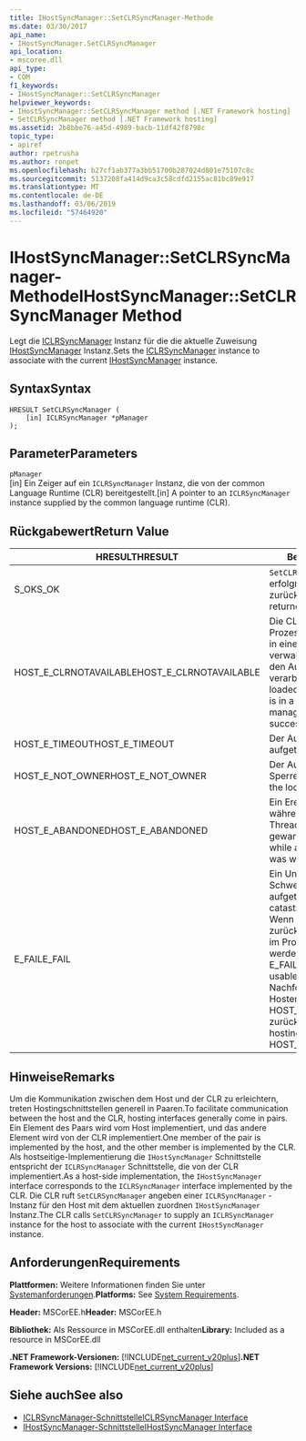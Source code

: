 ```yaml
---
title: IHostSyncManager::SetCLRSyncManager-Methode
ms.date: 03/30/2017
api_name:
- IHostSyncManager.SetCLRSyncManager
api_location:
- mscoree.dll
api_type:
- COM
f1_keywords:
- IHostSyncManager::SetCLRSyncManager
helpviewer_keywords:
- IHostSyncManager::SetCLRSyncManager method [.NET Framework hosting]
- SetCLRSyncManager method [.NET Framework hosting]
ms.assetid: 2b8bbe76-a45d-4989-bacb-11df42f8798c
topic_type:
- apiref
author: rpetrusha
ms.author: ronpet
ms.openlocfilehash: b27cf1ab377a3bb51700b287024d801e75107c8c
ms.sourcegitcommit: 5137208fa414d9ca3c58cdfd2155ac81bc89e917
ms.translationtype: MT
ms.contentlocale: de-DE
ms.lasthandoff: 03/06/2019
ms.locfileid: "57464920"
---
```

# <a name="ihostsyncmanagersetclrsyncmanager-method"></a><span data-ttu-id="103f6-102">IHostSyncManager::SetCLRSyncManager-Methode</span><span class="sxs-lookup"><span data-stu-id="103f6-102">IHostSyncManager::SetCLRSyncManager Method</span></span>
<span data-ttu-id="103f6-103">Legt die [ICLRSyncManager](../../../../docs/framework/unmanaged-api/hosting/iclrsyncmanager-interface.md) Instanz für die die aktuelle Zuweisung [IHostSyncManager](../../../../docs/framework/unmanaged-api/hosting/ihostsyncmanager-interface.md) Instanz.</span><span class="sxs-lookup"><span data-stu-id="103f6-103">Sets the [ICLRSyncManager](../../../../docs/framework/unmanaged-api/hosting/iclrsyncmanager-interface.md) instance to associate with the current [IHostSyncManager](../../../../docs/framework/unmanaged-api/hosting/ihostsyncmanager-interface.md) instance.</span></span>  
  
## <a name="syntax"></a><span data-ttu-id="103f6-104">Syntax</span><span class="sxs-lookup"><span data-stu-id="103f6-104">Syntax</span></span>  
  
```  
HRESULT SetCLRSyncManager (  
    [in] ICLRSyncManager *pManager  
);  
```  
  
## <a name="parameters"></a><span data-ttu-id="103f6-105">Parameter</span><span class="sxs-lookup"><span data-stu-id="103f6-105">Parameters</span></span>  
 `pManager`  
 <span data-ttu-id="103f6-106">[in] Ein Zeiger auf ein `ICLRSyncManager` Instanz, die von der common Language Runtime (CLR) bereitgestellt.</span><span class="sxs-lookup"><span data-stu-id="103f6-106">[in] A pointer to an `ICLRSyncManager` instance supplied by the common language runtime (CLR).</span></span>  
  
## <a name="return-value"></a><span data-ttu-id="103f6-107">Rückgabewert</span><span class="sxs-lookup"><span data-stu-id="103f6-107">Return Value</span></span>  
  
|<span data-ttu-id="103f6-108">HRESULT</span><span class="sxs-lookup"><span data-stu-id="103f6-108">HRESULT</span></span>|<span data-ttu-id="103f6-109">Beschreibung</span><span class="sxs-lookup"><span data-stu-id="103f6-109">Description</span></span>|  
|-------------|-----------------|  
|<span data-ttu-id="103f6-110">S_OK</span><span class="sxs-lookup"><span data-stu-id="103f6-110">S_OK</span></span>|<span data-ttu-id="103f6-111">`SetCLRSyncManager` wurde erfolgreich zurückgegeben.</span><span class="sxs-lookup"><span data-stu-id="103f6-111">`SetCLRSyncManager` returned successfully.</span></span>|  
|<span data-ttu-id="103f6-112">HOST_E_CLRNOTAVAILABLE</span><span class="sxs-lookup"><span data-stu-id="103f6-112">HOST_E_CLRNOTAVAILABLE</span></span>|<span data-ttu-id="103f6-113">Die CLR wurde nicht in einen Prozess geladen und befindet sich in einem Zustand, in dem nicht verwalteten Code ausführen oder den Aufruf erfolgreich zu verarbeiten.</span><span class="sxs-lookup"><span data-stu-id="103f6-113">The CLR has not been loaded into a process, or the CLR is in a state in which it cannot run managed code or process the call successfully.</span></span>|  
|<span data-ttu-id="103f6-114">HOST_E_TIMEOUT</span><span class="sxs-lookup"><span data-stu-id="103f6-114">HOST_E_TIMEOUT</span></span>|<span data-ttu-id="103f6-115">Der Aufruf ist ein Timeout aufgetreten.</span><span class="sxs-lookup"><span data-stu-id="103f6-115">The call timed out.</span></span>|  
|<span data-ttu-id="103f6-116">HOST_E_NOT_OWNER</span><span class="sxs-lookup"><span data-stu-id="103f6-116">HOST_E_NOT_OWNER</span></span>|<span data-ttu-id="103f6-117">Der Aufrufer ist nicht Besitzer der Sperre.</span><span class="sxs-lookup"><span data-stu-id="103f6-117">The caller does not own the lock.</span></span>|  
|<span data-ttu-id="103f6-118">HOST_E_ABANDONED</span><span class="sxs-lookup"><span data-stu-id="103f6-118">HOST_E_ABANDONED</span></span>|<span data-ttu-id="103f6-119">Ein Ereignis wurde abgebrochen, während sich der blockierte Thread oder eine Fiber darauf gewartet.</span><span class="sxs-lookup"><span data-stu-id="103f6-119">An event was canceled while a blocked thread or fiber was waiting on it.</span></span>|  
|<span data-ttu-id="103f6-120">E_FAIL</span><span class="sxs-lookup"><span data-stu-id="103f6-120">E_FAIL</span></span>|<span data-ttu-id="103f6-121">Ein Unbekannter Schwerwiegender Fehler ist aufgetreten.</span><span class="sxs-lookup"><span data-stu-id="103f6-121">An unknown catastrophic failure occurred.</span></span> <span data-ttu-id="103f6-122">Wenn eine Methode E_FAIL zurückgibt, ist die CLR nicht mehr im Prozess verwendet werden.</span><span class="sxs-lookup"><span data-stu-id="103f6-122">When a method returns E_FAIL, the CLR is no longer usable within the process.</span></span> <span data-ttu-id="103f6-123">Nachfolgende Aufrufe zum Hosten der Methoden HOST_E_CLRNOTAVAILABLE zurück.</span><span class="sxs-lookup"><span data-stu-id="103f6-123">Subsequent calls to hosting methods return HOST_E_CLRNOTAVAILABLE.</span></span>|  
  
## <a name="remarks"></a><span data-ttu-id="103f6-124">Hinweise</span><span class="sxs-lookup"><span data-stu-id="103f6-124">Remarks</span></span>  
 <span data-ttu-id="103f6-125">Um die Kommunikation zwischen dem Host und der CLR zu erleichtern, treten Hostingschnittstellen generell in Paaren.</span><span class="sxs-lookup"><span data-stu-id="103f6-125">To facilitate communication between the host and the CLR, hosting interfaces generally come in pairs.</span></span> <span data-ttu-id="103f6-126">Ein Element des Paars wird vom Host implementiert, und das andere Element wird von der CLR implementiert.</span><span class="sxs-lookup"><span data-stu-id="103f6-126">One member of the pair is implemented by the host, and the other member is implemented by the CLR.</span></span> <span data-ttu-id="103f6-127">Als hostseitige-Implementierung die `IHostSyncManager` Schnittstelle entspricht der `ICLRSyncManager` Schnittstelle, die von der CLR implementiert.</span><span class="sxs-lookup"><span data-stu-id="103f6-127">As a host-side implementation, the `IHostSyncManager` interface corresponds to the `ICLRSyncManager` interface implemented by the CLR.</span></span> <span data-ttu-id="103f6-128">Die CLR ruft `SetCLRSyncManager` angeben einer `ICLRSyncManager` -Instanz für den Host mit dem aktuellen zuordnen `IHostSyncManager` Instanz.</span><span class="sxs-lookup"><span data-stu-id="103f6-128">The CLR calls `SetCLRSyncManager` to supply an `ICLRSyncManager` instance for the host to associate with the current `IHostSyncManager` instance.</span></span>  
  
## <a name="requirements"></a><span data-ttu-id="103f6-129">Anforderungen</span><span class="sxs-lookup"><span data-stu-id="103f6-129">Requirements</span></span>  
 <span data-ttu-id="103f6-130">**Plattformen:** Weitere Informationen finden Sie unter [Systemanforderungen](../../../../docs/framework/get-started/system-requirements.md).</span><span class="sxs-lookup"><span data-stu-id="103f6-130">**Platforms:** See [System Requirements](../../../../docs/framework/get-started/system-requirements.md).</span></span>  
  
 <span data-ttu-id="103f6-131">**Header:** MSCorEE.h</span><span class="sxs-lookup"><span data-stu-id="103f6-131">**Header:** MSCorEE.h</span></span>  
  
 <span data-ttu-id="103f6-132">**Bibliothek:** Als Ressource in MSCorEE.dll enthalten</span><span class="sxs-lookup"><span data-stu-id="103f6-132">**Library:** Included as a resource in MSCorEE.dll</span></span>  
  
 <span data-ttu-id="103f6-133">**.NET Framework-Versionen:** [!INCLUDE[net_current_v20plus](../../../../includes/net-current-v20plus-md.md)]</span><span class="sxs-lookup"><span data-stu-id="103f6-133">**.NET Framework Versions:** [!INCLUDE[net_current_v20plus](../../../../includes/net-current-v20plus-md.md)]</span></span>  
  
## <a name="see-also"></a><span data-ttu-id="103f6-134">Siehe auch</span><span class="sxs-lookup"><span data-stu-id="103f6-134">See also</span></span>
- [<span data-ttu-id="103f6-135">ICLRSyncManager-Schnittstelle</span><span class="sxs-lookup"><span data-stu-id="103f6-135">ICLRSyncManager Interface</span></span>](../../../../docs/framework/unmanaged-api/hosting/iclrsyncmanager-interface.md)
- [<span data-ttu-id="103f6-136">IHostSyncManager-Schnittstelle</span><span class="sxs-lookup"><span data-stu-id="103f6-136">IHostSyncManager Interface</span></span>](../../../../docs/framework/unmanaged-api/hosting/ihostsyncmanager-interface.md)
